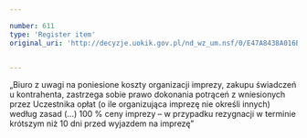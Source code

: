 ```yaml
---

number: 611
type: 'Register item'
original_uri: 'http://decyzje.uokik.gov.pl/nd_wz_um.nsf/0/E47A8438A016B1D6C12572DD0032960F?OpenDocument'


---
```


„Biuro z uwagi na poniesione koszty organizacji imprezy, zakupu świadczeń u kontrahenta, zastrzega sobie prawo dokonania potrąceń z wniesionych przez Uczestnika opłat (o ile organizująca imprezę nie określi innych) według zasad (...) 100 % ceny imprezy – w przypadku rezygnacji w terminie krótszym niż 10 dni przed wyjazdem na imprezę”
